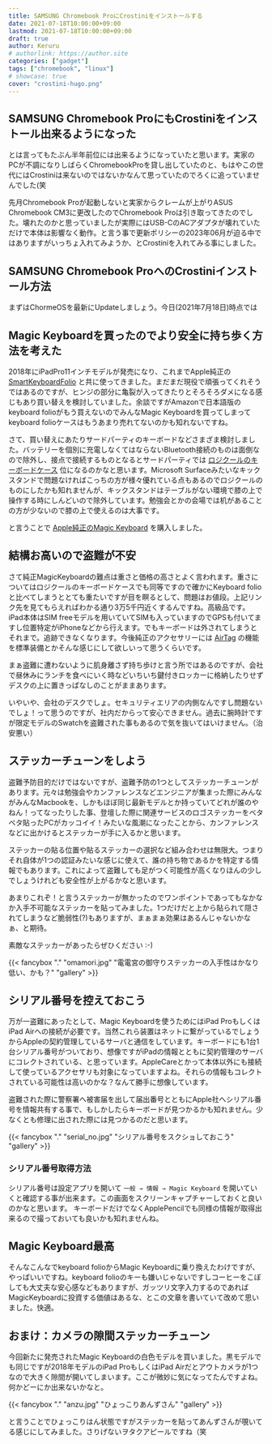 ```yaml
---
title: SAMSUNG Chromebook ProにCrostiniをインストールする
date: 2021-07-18T10:00:00+09:00
lastmod: 2021-07-18T10:00:00+09:00
draft: true
author: Keruru
# authorlink: https://author.site
categories: ["gadget"]
tags: ["chromebook", "linux"]
# showcase: true
cover: "crostini-hugo.png"
---
```


## SAMSUNG Chromebook ProにもCrostiniをインストール出来るようになった

とは言ってもたぶん半年前位には出来るようになっていたと思います。実家のPCが不調になりしばらくChromebookProを貸し出していたのと、もはやこの世代にはCrostiniは来ないのではないかなんて思っていたのでろくに追っていませんでした(笑

先月Chromebook Proが起動しないと実家からクレームが上がりASUS Chromebook CM3に更改したのでChromebook Proは引き取ってきたのでした。壊れたのかと思っていましたが実際にはUSB-CのACアダプタが壊れていただけで本体は影響なく動作。と言う事で更新ポリシーの2023年06月が迫る中ではありますがいっちょ入れてみようか、とCrostiniを入れてみる事にしました。

## SAMSUNG Chromebook ProへのCrostiniインストール方法

まずはChormeOSを最新にUpdateしましょう。今日(2021年7月18日)時点では


## Magic Keyboardを買ったのでより安全に持ち歩く方法を考えた

2018年にiPadPro11インチモデルが発売になり、これまでApple純正の [SmartKeyboardFolio](https://amzn.to/2T6qhBO) と共に使ってきました。まだまだ現役で頑張ってくれそうではあるのですが、ヒンジの部分に亀裂が入ってきたりとそろそろダメになる感じもあり買い替えを検討していました。余談ですがAmazonで日本語版のkeyboard folioがもう買えないのでみんなMagic Keyboardを買ってしまってkeyboard folioケースはもうあまり売れてないのかも知れないですね。

さて、買い替えにあたりサードパーティのキーボードなどさまざま検討しました。バッテリーを個別に充電しなくてはならないBluetooth接続のものは面倒なので除外し、接点で接続するものとなるとサードパーティでは [ロジクールのキーボードケース](https://amzn.to/3cn2ODh) 位になるのかなと思います。Microsoft Surfaceみたいなキックスタンドで問題なければこっちの方が様々優れている点もあるのでロジクールのものにしたかも知れませんが、キックスタンドはテーブルがない環境で膝の上で操作する時にしんどいので除外しています。勉強会とかの会場では机があることの方が少ないので膝の上で使えるのは大事です。

と言うことで [Apple純正のMagic Keyboard](https://amzn.to/3fTObJL) を購入しました。

## 結構お高いので盗難が不安
さて純正MagicKeyboardの難点は重さと価格の高さとよく言われます。重さについてはロジクールのキーボードケースでも同等ですので確かにKeyboard folioと比べてしまうととても重たいですが目を瞑るとして、問題はお値段。上記リンク先を見てもらえればわかる通り3万5千円近くするんですね。高級品です。iPad本体はSIM freeモデルを用いていてSIMも入っていますのでGPSも付いてますし位置特定がiPhoneなどから行えます。でもキーボードは外されてしまうとそれまで。追跡できなくなります。今後純正のアクセサリーには [AirTag](https://amzn.to/3x5fqXR) の機能を標準装備とかそんな感じにして欲しいって思うくらいです。

まぁ盗難に遭わないように肌身離さず持ち歩けと言う所ではあるのですが、会社で昼休みにランチを食べにいく時などいちいち鍵付きロッカーに格納したりせずデスクの上に置きっぱなしのことがままあります。

いやいや、会社のデスクでしょ。セキュリティエリアの内側なんですし問題ないでしょ！って思うのですが、社内だからって安心できません。過去に腕時計ですが限定モデルのSwatchを盗難された事もあるので気を抜いてはいけません。（治安悪い）

## ステッカーチューンをしよう

盗難予防目的だけではないですが、盗難予防の1つとしてステッカーチューンがあります。元々は勉強会やカンファレンスなどエンジニアが集まった際にみんながみんなMacbookを、しかもほぼ同じ最新モデルとか持っていてどれが誰のやねん！ってなったりした事、登壇した際に関連サービスのロゴステッカーをベタベタ貼ったPCがカッコイイ！みたいな風潮になったことから、カンファレンスなどに出かけるとステッカーが手に入るかと思います。

ステッカーの貼る位置や貼るステッカーの選択など組み合わせは無限大。つまりそれ自体が1つの認証みたいな感じに使えて、誰の持ち物であるかを特定する情報でもあります。これによって盗難しても足がつく可能性が高くなりほんの少しでしょうけれども安全性が上がるかなと思います。

あまりこれぞ！と言うステッカーが無かったのでワンポイントであってもなかなか入手不可能なステッカーを貼ってみました。1つだけだと上から貼られて隠されてしまうなど脆弱性(?)もありますが、まぁまぁ効果はあるんじゃないかなぁ、と期待。

素敵なステッカーがあったらぜひください :-)

{{< fancybox "." "omamori.jpg" "電電宮の御守りステッカーの入手性はかなり低い、かも？" "gallery" >}}

## シリアル番号を控えておこう

万が一盗難にあったとして、Magic Keyboardを使うためにはiPad ProもしくはiPad Airへの接続が必要です。当然これら装置はネットに繋がっているでしょうからAppleの契約管理しているサーバと通信をしています。キーボードにも1台1台シリアル番号がついており、想像ですがiPadの情報とともに契約管理のサーバにコレクトされている、と思っています。AppleCareとかって本体以外にも接続して使っているアクセサリも対象になっていますよね。それらの情報もコレクトされている可能性は高いのかな？なんて勝手に想像しています。

盗難された際に警察署へ被害届を出して届出番号とともにApple社へシリアル番号を情報共有する事で、もしかしたらキーボードが見つかるかも知れません。少なくとも修理に出された際には見つかるのだと思います。

{{< fancybox "." "serial_no.jpg" "シリアル番号をスクショしておこう" "gallery" >}}

### シリアル番号取得方法

シリアル番号は設定アプリを開いて `一般 → 情報 → Magic Keyboard` を開いていくと確認する事が出来ます。この画面をスクリーンキャプチャーしておくと良いのかなと思います。
キーボードだけでなくApplePencilでも同様の情報が取得出来るので撮っておいても良いかも知れませんね。

## Magic Keyboard最高

そんなこんなでkeyboard folioからMagic Keyboardに乗り換えたわけですが、やっぱいいですね。keyboard folioのキーも嫌いじゃないですしコーヒーをこぼしても大丈夫な安心感などもありますが、ガッツリ文字入力するのであればMagicKeyboardに投資する価値はあるな、とこの文章を書いていて改めて思いました。快適。

## おまけ：カメラの隙間ステッカーチューン

今回新たに発売されたMagic Keyboardの白色モデルを買いました。黒モデルでも同じですが2018年モデルのiPad ProもしくはiPad Airだとアウトカメラが1つなので大きく隙間が開いてしまいます。ここが微妙に気になってたんですよね。何かどーにか出来ないかなと。


{{< fancybox "." "anzu.jpg" "ひょっこりあんずさん" "gallery" >}}

と言うことでひょっこりはん状態ですがステッカーを貼ってあんずさんが覗いてる感じにしてみました。さりげないヲタクアピールですね（笑


